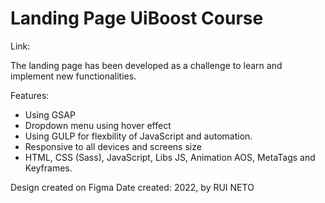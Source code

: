 # Landing Page UiBoost Course

Link:

The landing page has been developed as a challenge to learn and implement new functionalities.

Features:

- Using GSAP
- Dropdown menu using hover effect
- Using GULP for flexbility of JavaScript and automation.
- Responsive to all devices and screens size
- HTML, CSS (Sass), JavaScript, Libs JS, Animation AOS, MetaTags and Keyframes.

Design created on Figma Date created: 2022, by RUI NETO
